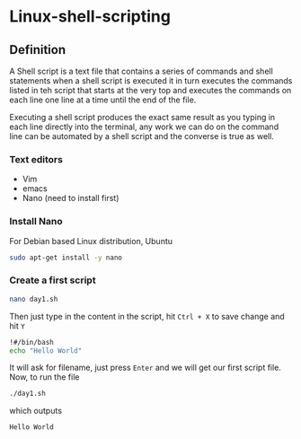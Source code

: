 # Linux-shell-scripting

## Definition
A Shell script is a text file that contains a series of commands and shell statements when a shell script is executed it in turn executes the commands listed in teh script that starts at the very top and executes the commands on each line one line at a time until the end of the file.

Executing a shell script produces the exact same result as you typing in each line directly into the terminal, any work we can do on the command line can be automated by a shell script and the converse is true as well.

### Text editors
- Vim
- emacs
- Nano (need to install first)

### Install Nano
For Debian based Linux distribution, Ubuntu
```bash
sudo apt-get install -y nano
```
### Create a first script
```bash
nano day1.sh
```

Then just type in the content in the script, hit ```Ctrl + X``` to save change and hit ```Y```
```bash
!#/bin/bash
echo "Hello World"
```
It will ask for filename, just press ```Enter``` and we will get our first script file. Now, to run the file
```bash
./day1.sh
```
which outputs
```bash
Hello World
```
